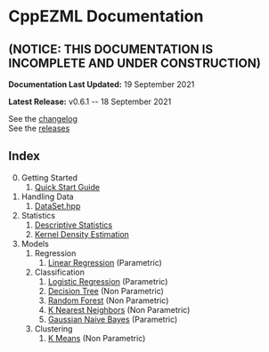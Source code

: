 # CppEZML Documentation
## (NOTICE: THIS DOCUMENTATION IS INCOMPLETE AND UNDER CONSTRUCTION)
**Documentation Last Updated:** 19 September 2021

**Latest Release:** v0.6.1 -- 18 September 2021

See the [changelog](Changelog.md)
<br/>
See the [releases](https://github.com/Kiyoshika/CppEZML/releases)
<br/>

## Index
0. Getting Started
    1. [Quick Start Guide](quickstart/QuickStartGuide.md)
2. Handling Data
    1. [DataSet.hpp](data/DataSet.md)
3. Statistics
    1. [Descriptive Statistics](statistics/DescriptiveStatistics.md)
    2. [Kernel Density Estimation](statistics/KernelDensityEstimation.md)
4. Models
    1. Regression
        1. [Linear Regression](models/regression/LinearRegression.md) (Parametric)
    2. Classification
        1. [Logistic Regression](models/classification/LogisticRegression.md) (Parametric)
        2. [Decision Tree](models/classification/DecisionTree.md) (Non Parametric)
        3. [Random Forest](models/classification/RandomForest.md) (Non Parametric)
        4. [K Nearest Neighbors](models/classification/KNN.md) (Non Parametric)
        5. [Gaussian Naive Bayes](models/classification/GaussianNaiveBayes.md) (Parametric)
    3. Clustering
        1. [K Means](models/clustering/KMeans.md) (Non Parametric)
